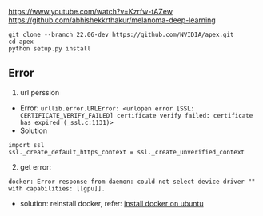 https://www.youtube.com/watch?v=Kzrfw-tAZew
https://github.com/abhishekkrthakur/melanoma-deep-learning



```
git clone --branch 22.06-dev https://github.com/NVIDIA/apex.git
cd apex
python setup.py install
```



## Error 
1. url perssion
- Error: `urllib.error.URLError: <urlopen error [SSL: CERTIFICATE_VERIFY_FAILED] certificate verify failed: certificate has expired (_ssl.c:1131)>`
- Solution
```
import ssl
ssl._create_default_https_context = ssl._create_unverified_context
```
2. get error: 
```
docker: Error response from daemon: could not select device driver "" with capabilities: [[gpu]].
```

- solution: reinstall docker, refer: [install docker on ubuntu](intallation.md)





